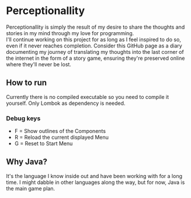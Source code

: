 # Perceptionallity

Perceptionallity is simply the result of my desire to share the thoughts and stories in my mind through my love for programming.</br>
I'll continue working on this project for as long as I feel inspired to do so, even if it never reaches completion. Consider this GitHub page as a diary documenting my journey of translating my thoughts into the last corner of the internet in the form of a story game, ensuring they're preserved online where they'll never be lost.

## How to run
Currently there is no compiled executable so you need to compile it yourself. Only Lombok as dependency is needed.
 </br>
### Debug keys
* F = Show outlines of the Components
* R = Reload the current displayed Menu
* G = Reset to Start Menu


## Why Java?
It's the language I know inside out and have been working with for a long time. I might dabble in other languages along the way, but for now, Java is the main game plan.
